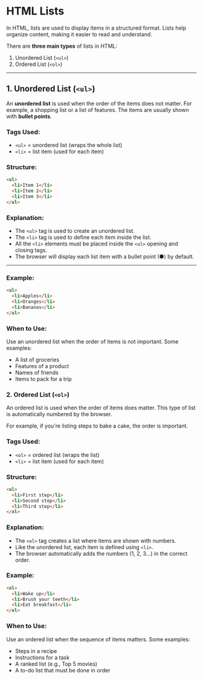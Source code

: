 # HTML Lists

In HTML, lists are used to display items in a structured format. Lists help organize content, making it easier to read and understand.

There are **three main types** of lists in HTML:

1. Unordered List (`<ul>`)
2. Ordered List (`<ol>`)


---

## 1. Unordered List (`<ul>`)

An **unordered list** is used when the order of the items does not matter. For example, a shopping list or a list of features. The items are usually shown with **bullet points**.

###  Tags Used:
- `<ul>` = unordered list (wraps the whole list)
- `<li>` = list item (used for each item)

###  Structure:

```html
<ul>
  <li>Item 1</li>
  <li>Item 2</li>
  <li>Item 3</li>
</ul>

```
###  Explanation:

- The `<ul>` tag is used to create an unordered list.
- The `<li>` tag is used to define each item inside the list.
- All the `<li>` elements must be placed inside the `<ul>` opening and closing tags.
- The browser will display each list item with a bullet point (●) by default.

---

###  Example:

```html
<ul>
  <li>Apples</li>
  <li>Oranges</li>
  <li>Bananas</li>
</ul>
```

###  When to Use:
Use an unordered list when the order of items is not important. Some examples:

- A list of groceries
- Features of a product
- Names of friends
- Items to pack for a trip


### 2. Ordered List (`<ol>`)

An ordered list is used when the order of items does matter. This type of list is automatically numbered by the browser.

For example, if you're listing steps to bake a cake, the order is important.

###  Tags Used:

- `<ol>` = ordered list (wraps the list)
- `<li>` = list item (used for each item)


### Structure:
  
```html
<ol>
  <li>First step</li>
  <li>Second step</li>
  <li>Third step</li>
</ol>
```

###  Explanation:

- The `<ol>` tag creates a list where items are shown with numbers.
- Like the unordered list, each item is defined using `<li>`.
- The browser automatically adds the numbers (1, 2, 3...) in the correct order.

###  Example:

```html
<ol>
  <li>Wake up</li>
  <li>Brush your teeth</li>
  <li>Eat breakfast</li>
</ol>
```

### When to Use:
Use an ordered list when the sequence of items matters. Some examples:

- Steps in a recipe
- Instructions for a task
- A ranked list (e.g., Top 5 movies)
- A to-do list that must be done in order


